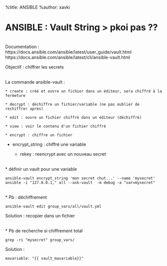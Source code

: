 %title: ANSIBLE
%author: xavki


# ANSIBLE : Vault String > pkoi pas ??


<br>
Documentation : https://docs.ansible.com/ansible/latest/user_guide/vault.html
https://docs.ansible.com/ansible/latest/cli/ansible-vault.html

Objectif : chiffrer les secrets

<br>
La commande ansible-vault :

	* create : créé et ouvre un fichier dans un éditeur, sera chiffré à la fermeture

	* decrypt : déchiffre un fichier/variable (ne pas oublier de rechiffrer après)

	* edit : ouvre un fichier chiffré dans un éditeur (déchiffré)

	* view : voir le contenu d'un fichier chiffré

	* encrypt : chiffre un fichier

  * encrypt_string : chiffré une variable

	* rekey : reencrypt avec un nouveau secret

	
<br>
* définir un vault pour une variable

```
ansible-vault encrypt_string 'mon secret chut...' --name 'mysecret'
ansible -i "127.0.0.1," all --ask-vault  -m debug -a "var=mysecret"
```

<br>
* Pb : déchiffrement 

```
ansible-vault edit group_vars/all/vault.yml
```

Solution : recopier dans un fichier

<br>
* Pb de recherche si chiffrement total

```
grep -ri "mysecret" group_vars/
```

Solution : 

```
mavariable: "{{ vault_mavariable}}"
```
